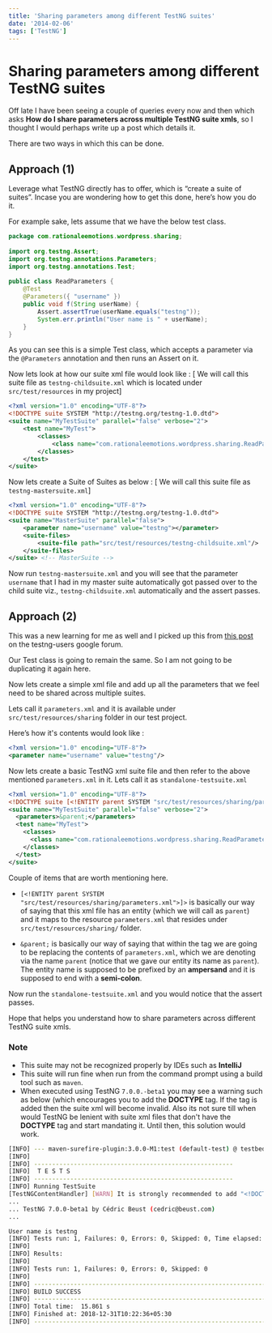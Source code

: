 ```yaml
---
title: 'Sharing parameters among different TestNG suites'
date: '2014-02-06'
tags: ['TestNG']
---
```


# Sharing parameters among different TestNG suites

Off late I have been seeing a couple of queries every now and then which asks **How do I share parameters across multiple TestNG suite xmls**, so I thought I would perhaps write up a post which details it.

There are two ways in which this can be done.

## Approach (1)

Leverage what TestNG directly has to offer, which is “create a suite of suites”. Incase you are wondering how to get this done, here’s how you do it.

For example sake, lets assume that we have the below test class.

```java
package com.rationaleemotions.wordpress.sharing;
 
import org.testng.Assert;
import org.testng.annotations.Parameters;
import org.testng.annotations.Test;
 
public class ReadParameters {
    @Test
    @Parameters({ "username" })
    public void f(String userName) {
        Assert.assertTrue(userName.equals("testng"));
        System.err.println("User name is " + userName);
    }
}
```

As you can see this is a simple Test class, which accepts a parameter via the `@Parameters` annotation and then runs an Assert on it.

Now lets look at how our suite xml file would look like : [ We will call this suite file as `testng-childsuite.xml` which is located under `src/test/resources` in my project]

```xml
<?xml version="1.0" encoding="UTF-8"?>
<!DOCTYPE suite SYSTEM "http://testng.org/testng-1.0.dtd">
<suite name="MyTestSuite" parallel="false" verbose="2">
    <test name="MyTest">
        <classes>
            <class name="com.rationaleemotions.wordpress.sharing.ReadParameters" />
        </classes>
    </test> 
</suite>
```

Now lets create a Suite of Suites as below : [ We will call this suite file as `testng-mastersuite.xml`]

```xml
<?xml version="1.0" encoding="UTF-8"?>
<!DOCTYPE suite SYSTEM "http://testng.org/testng-1.0.dtd">
<suite name="MasterSuite" parallel="false">
    <parameter name="username" value="testng"></parameter>
    <suite-files>
        <suite-file path="src/test/resources/testng-childsuite.xml"/>        
    </suite-files>
</suite> <!-- MasterSuite -->
```

Now run `testng-mastersuite.xml` and you will see that the parameter `username` that I had in my master suite automatically got passed over to the child suite viz., `testng-childsuite.xml` automatically and the assert passes.

## Approach (2)

This was a new learning for me as well and I picked up this from [this post](https://groups.google.com/d/msg/testng-users/5LhzoDiazsM/Vvy94iNAb2gJ) on the testng-users google forum.

Our Test class is going to remain the same. So I am not going to be duplicating it again here.

Now lets create a simple xml file and add up all the parameters that we feel need to be shared across multiple suites.

Lets call it `parameters.xml` and it is available under `src/test/resources/sharing` folder in our test project.

Here’s how it's contents would look like :

```xml
<?xml version="1.0" encoding="UTF-8"?>
<parameter name="username" value="testng"/>
```

Now lets create a basic TestNG xml suite file and then refer to the above mentioned `parameters.xml` in it. Lets call it as `standalone-testsuite.xml`

```xml
<?xml version="1.0" encoding="UTF-8"?>
<!DOCTYPE suite [<!ENTITY parent SYSTEM "src/test/resources/sharing/parameters.xml">]>
<suite name="MyTestSuite" parallel="false" verbose="2">
  <parameters>&parent;</parameters>
  <test name="MyTest">
    <classes>
      <class name="com.rationaleemotions.wordpress.sharing.ReadParameters"/>
    </classes>
  </test>
</suite>
```

Couple of items that are worth mentioning here.

* `[<!ENTITY parent SYSTEM "src/test/resources/sharing/parameters.xml">]>` is basically our way of saying that this xml file has an entity (which we will call as `parent`) and it maps to the resource `parameters.xml` that resides under `src/test/resources/sharing/` folder.

* `&parent;` is basically our way of saying that within the tag we are going to be replacing the contents of `parameters.xml`, which we are denoting via the name `parent` (notice that we gave our entity its name as `parent`). The entity name is supposed to be prefixed by an **ampersand** and it is supposed to end with a **semi-colon**.

Now run the `standalone-testsuite.xml` and you would notice that the assert passes.

Hope that helps you understand how to share parameters across different TestNG suite xmls.

### Note

* This suite may not be recognized properly by IDEs such as **IntelliJ**
* This suite will run fine when run from the command prompt using a build tool such as `maven`.
* When executed using TestNG `7.0.0.-beta1` you may see a warning such as below (which encourages you to add the **DOCTYPE** tag. If the tag is added then the suite xml will become invalid. Also its not sure till when would TestNG be lenient with suite xml files that don't have the **DOCTYPE** tag and start mandating it. Until then, this solution would work.

```bash
[INFO] --- maven-surefire-plugin:3.0.0-M1:test (default-test) @ testbed ---
[INFO] 
[INFO] -------------------------------------------------------
[INFO]  T E S T S
[INFO] -------------------------------------------------------
[INFO] Running TestSuite
[TestNGContentHandler] [WARN] It is strongly recommended to add "<!DOCTYPE suite SYSTEM "http://testng.org/testng-1.0.dtd" >" at the top of your file, otherwise TestNG may fail or not work as expected.
...
... TestNG 7.0.0-beta1 by Cédric Beust (cedric@beust.com)
...

User name is testng
[INFO] Tests run: 1, Failures: 0, Errors: 0, Skipped: 0, Time elapsed: 0.384 s - in TestSuite
[INFO] 
[INFO] Results:
[INFO] 
[INFO] Tests run: 1, Failures: 0, Errors: 0, Skipped: 0
[INFO] 
[INFO] ------------------------------------------------------------------------
[INFO] BUILD SUCCESS
[INFO] ------------------------------------------------------------------------
[INFO] Total time:  15.861 s
[INFO] Finished at: 2018-12-31T10:22:36+05:30
[INFO] ------------------------------------------------------------------------

```



